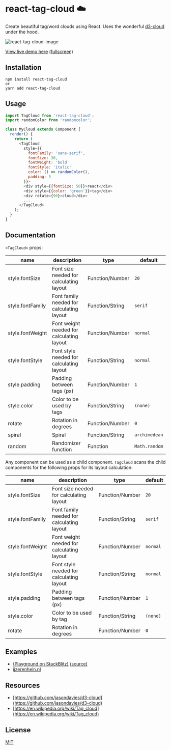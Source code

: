 # react-tag-cloud ☁️
Create beautiful tag/word clouds using React. Uses the wonderful [d3-cloud](https://github.com/jasondavies/d3-cloud) under the hood.

![react-tag-cloud-image](./react-tag-cloud.gif)


[View live demo here](https://stackblitz.com/edit/react-tag-cloud?file=App.js) [(fullscreen)](https://react-tag-cloud.stackblitz.io/)


## Installation

	npm install react-tag-cloud
	or
	yarn add react-tag-cloud

## Usage

```js
import TagCloud from 'react-tag-cloud';
import randomColor from 'randomcolor';

class MyCloud extends Component {
  render() {
    return (
      <TagCloud 
        style={{
          fontFamily: 'sans-serif',
          fontSize: 30,
          fontWeight: 'bold'
          fontStyle: 'italic'
          color: () => randomColor(),
          padding: 5
        }}>
        <div style={{fontSize: 50}}>react</div>
        <div style={{color: 'green'}}>tag</div>
        <div rotate={90}>cloud</div>
        ...
      </TagCloud>
    );
  }
}
```

## Documentation

`<TagCloud>` props:

name | description | type | default
-----|-------------|------|---------
style.fontSize | Font size needed for calculating layout | Function/Number | `20`
style.fontFamily | Font family needed for calculating layout | Function/String | `serif`
style.fontWeight | Font weight needed for calculating layout | Function/Number | `normal`
style.fontStyle | Font style needed for calculating layout | Function/String | `normal`
style.padding | Padding between tags (px) | Function/Number | `1`
style.color | Color to be used by tags | Function/String | `(none)`
rotate | Rotation in degrees | Function/Number | `0`
spiral | Spiral | Function/String | `archimedean`
random | Randomizer function | Function | `Math.random`

Any component can be used as a child component. `TagCloud` scans the child components for the following props for its layout calculation:

name | description | type | default
-----|-------------|------|---------
style.fontSize | Font size needed for calculating layout | Function/Number | `20`
style.fontFamily | Font family needed for calculating layout | Function/String | `serif`
style.fontWeight | Font weight needed for calculating layout | Function/Number | `normal`
style.fontStyle | Font style needed for calculating layout | Function/String | `normal`
style.padding | Padding between tags (px) | Function/Number | `1`
style.color | Color to be used by tag | Function/String | `(none)`
rotate | Rotation in degrees | Function/Number | `0`


## Examples

- [(Playground on StackBlitz)](https://stackblitz.com/edit/react-tag-cloud?file=App.js) [(source)](./examples/tagCloud/src/App.js) 
- [ijzerenhein.nl](http://ijzerenhein.nl/)


## Resources

- [https://github.com/jasondavies/d3-cloud](https://github.com/jasondavies/d3-cloud)
- [https://en.wikipedia.org/wiki/Tag_cloud](https://en.wikipedia.org/wiki/Tag_cloud)


## License

[MIT](./LICENSE.txt)
